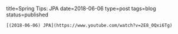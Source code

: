 
title=Spring Tips: JPA
date=2018-06-06
type=post
tags=blog
status=published
~~~~~~
[(2018-06-06) JPA](https://www.youtube.com/watch?v=2E8_0Qxi6Tg) 
            